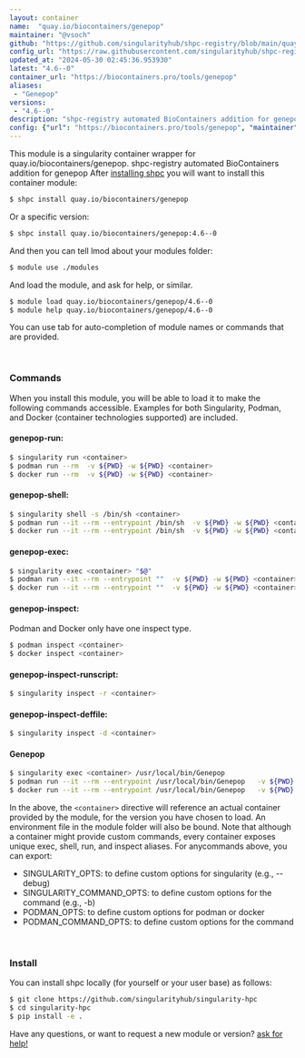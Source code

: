 ```yaml
---
layout: container
name:  "quay.io/biocontainers/genepop"
maintainer: "@vsoch"
github: "https://github.com/singularityhub/shpc-registry/blob/main/quay.io/biocontainers/genepop/container.yaml"
config_url: "https://raw.githubusercontent.com/singularityhub/shpc-registry/main/quay.io/biocontainers/genepop/container.yaml"
updated_at: "2024-05-30 02:45:36.953930"
latest: "4.6--0"
container_url: "https://biocontainers.pro/tools/genepop"
aliases:
 - "Genepop"
versions:
 - "4.6--0"
description: "shpc-registry automated BioContainers addition for genepop"
config: {"url": "https://biocontainers.pro/tools/genepop", "maintainer": "@vsoch", "description": "shpc-registry automated BioContainers addition for genepop", "latest": {"4.6--0": "sha256:9dee578651fa195029ccff712e8fb63835bdfd20e3135dd3125e21b662082cb4"}, "tags": {"4.6--0": "sha256:9dee578651fa195029ccff712e8fb63835bdfd20e3135dd3125e21b662082cb4"}, "docker": "quay.io/biocontainers/genepop", "aliases": {"Genepop": "/usr/local/bin/Genepop"}}
---
```


This module is a singularity container wrapper for quay.io/biocontainers/genepop.
shpc-registry automated BioContainers addition for genepop
After [installing shpc](#install) you will want to install this container module:


```bash
$ shpc install quay.io/biocontainers/genepop
```

Or a specific version:

```bash
$ shpc install quay.io/biocontainers/genepop:4.6--0
```

And then you can tell lmod about your modules folder:

```bash
$ module use ./modules
```

And load the module, and ask for help, or similar.

```bash
$ module load quay.io/biocontainers/genepop/4.6--0
$ module help quay.io/biocontainers/genepop/4.6--0
```

You can use tab for auto-completion of module names or commands that are provided.

<br>

### Commands

When you install this module, you will be able to load it to make the following commands accessible.
Examples for both Singularity, Podman, and Docker (container technologies supported) are included.

#### genepop-run:

```bash
$ singularity run <container>
$ podman run --rm  -v ${PWD} -w ${PWD} <container>
$ docker run --rm  -v ${PWD} -w ${PWD} <container>
```

#### genepop-shell:

```bash
$ singularity shell -s /bin/sh <container>
$ podman run --it --rm --entrypoint /bin/sh  -v ${PWD} -w ${PWD} <container>
$ docker run --it --rm --entrypoint /bin/sh  -v ${PWD} -w ${PWD} <container>
```

#### genepop-exec:

```bash
$ singularity exec <container> "$@"
$ podman run --it --rm --entrypoint ""  -v ${PWD} -w ${PWD} <container> "$@"
$ docker run --it --rm --entrypoint ""  -v ${PWD} -w ${PWD} <container> "$@"
```

#### genepop-inspect:

Podman and Docker only have one inspect type.

```bash
$ podman inspect <container>
$ docker inspect <container>
```

#### genepop-inspect-runscript:

```bash
$ singularity inspect -r <container>
```

#### genepop-inspect-deffile:

```bash
$ singularity inspect -d <container>
```


#### Genepop

```bash
$ singularity exec <container> /usr/local/bin/Genepop
$ podman run --it --rm --entrypoint /usr/local/bin/Genepop   -v ${PWD} -w ${PWD} <container> -c " $@"
$ docker run --it --rm --entrypoint /usr/local/bin/Genepop   -v ${PWD} -w ${PWD} <container> -c " $@"
```



In the above, the `<container>` directive will reference an actual container provided
by the module, for the version you have chosen to load. An environment file in the
module folder will also be bound. Note that although a container
might provide custom commands, every container exposes unique exec, shell, run, and
inspect aliases. For anycommands above, you can export:

 - SINGULARITY_OPTS: to define custom options for singularity (e.g., --debug)
 - SINGULARITY_COMMAND_OPTS: to define custom options for the command (e.g., -b)
 - PODMAN_OPTS: to define custom options for podman or docker
 - PODMAN_COMMAND_OPTS: to define custom options for the command

<br>

### Install

You can install shpc locally (for yourself or your user base) as follows:

```bash
$ git clone https://github.com/singularityhub/singularity-hpc
$ cd singularity-hpc
$ pip install -e .
```

Have any questions, or want to request a new module or version? [ask for help!](https://github.com/singularityhub/singularity-hpc/issues)